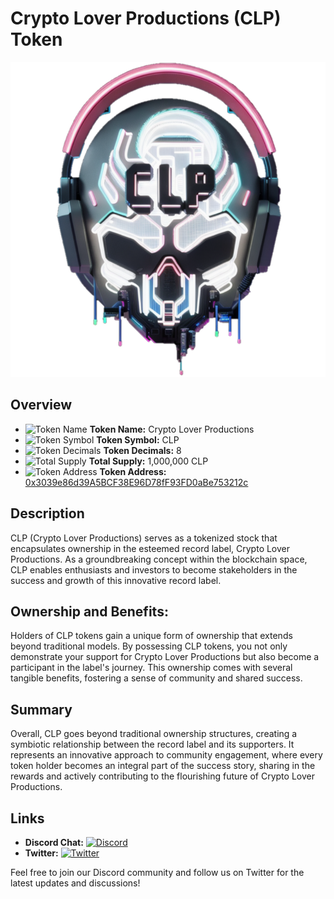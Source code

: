 # Crypto Lover Productions (CLP) Token

![Crypto Lover Productions Logo](https://github.com/CryptoDevelopmentServices/CLP/blob/main/CLP.png)

## Overview

- ![Token Name](https://i.imgur.com/E6hSL6W.png) **Token Name:** Crypto Lover Productions
- ![Token Symbol](https://i.imgur.com/E6hSL6W.png) **Token Symbol:** CLP
- ![Token Decimals](https://i.imgur.com/E6hSL6W.png) **Token Decimals:** 8
- ![Total Supply](https://i.imgur.com/E6hSL6W.png) **Total Supply:** 1,000,000 CLP
- ![Token Address](https://i.imgur.com/E6hSL6W.png) **Token Address:** [0x3039e86d39A5BCF38E96D78fF93FD0aBe753212c](https://bscscan.com/token/0x3039e86d39A5BCF38E96D78fF93FD0aBe753212c)

## Description

CLP (Crypto Lover Productions) serves as a tokenized stock that encapsulates ownership in the esteemed record label, Crypto Lover Productions. As a groundbreaking concept within the blockchain space, CLP enables enthusiasts and investors to become stakeholders in the success and growth of this innovative record label.

## Ownership and Benefits:
Holders of CLP tokens gain a unique form of ownership that extends beyond traditional models. By possessing CLP tokens, you not only demonstrate your support for Crypto Lover Productions but also become a participant in the label's journey. This ownership comes with several tangible benefits, fostering a sense of community and shared success.

## Summary
Overall, CLP goes beyond traditional ownership structures, creating a symbiotic relationship between the record label and its supporters. It represents an innovative approach to community engagement, where every token holder becomes an integral part of the success story, sharing in the rewards and actively contributing to the flourishing future of Crypto Lover Productions.

## Links

- **Discord Chat:** [![Discord](https://img.shields.io/discord/1157606000946327622?label=Join%20Us&logo=discord&logoColor=white)](https://discord.gg/RH3qTcPTd2)
- **Twitter:** [![Twitter](https://img.shields.io/twitter/follow/cryptolover705?style=social&logo=twitter)](https://twitter.com/cryptolover705)

Feel free to join our Discord community and follow us on Twitter for the latest updates and discussions!

